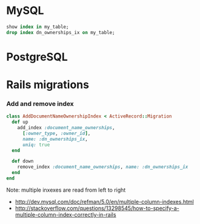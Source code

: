 # MySQL

```sql
show index in my_table;
drop index dn_ownerships_ix on my_table;

```

# PostgreSQL

# Rails migrations

### Add and remove index

```ruby
class AddDocumentNameOwnershipIndex < ActiveRecord::Migration
  def up
    add_index :document_name_ownerships, 
      [:owner_type, :owner_id],
      name: :dn_ownerships_ix, 
      uniq: true
  end

  def down
    remove_index :document_name_ownerships, name: :dn_ownerships_ix
  end
end
```

Note: multiple inxexes are read from left to right

* http://dev.mysql.com/doc/refman/5.0/en/multiple-column-indexes.html
* http://stackoverflow.com/questions/13298545/how-to-specify-a-multiple-column-index-correctly-in-rails



###
